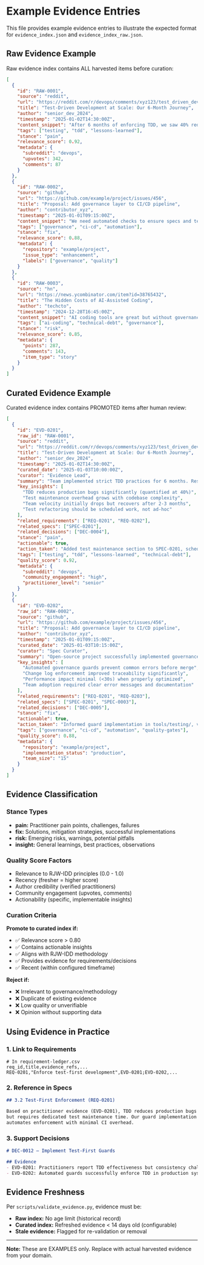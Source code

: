 # Example Evidence Entries

This file provides example evidence entries to illustrate the expected format for `evidence_index.json` and `evidence_index_raw.json`.

## Raw Evidence Example

Raw evidence index contains ALL harvested items before curation:

```json
[
  {
    "id": "RAW-0001",
    "source": "reddit",
    "url": "https://reddit.com/r/devops/comments/xyz123/test_driven_development_at_scale",
    "title": "Test-Driven Development at Scale: Our 6-Month Journey",
    "author": "senior_dev_2024",
    "timestamp": "2025-01-02T14:30:00Z",
    "content_snippet": "After 6 months of enforcing TDD, we saw 40% reduction in production bugs but test maintenance became a challenge. Here's what we learned...",
    "tags": ["testing", "tdd", "lessons-learned"],
    "stance": "pain",
    "relevance_score": 0.92,
    "metadata": {
      "subreddit": "devops",
      "upvotes": 342,
      "comments": 87
    }
  },
  {
    "id": "RAW-0002",
    "source": "github",
    "url": "https://github.com/example/project/issues/456",
    "title": "Proposal: Add governance layer to CI/CD pipeline",
    "author": "contributor_xyz",
    "timestamp": "2025-01-01T09:15:00Z",
    "content_snippet": "We need automated checks to ensure specs and tests are aligned before merging. Proposed guards: ID validation, change log enforcement, test coverage...",
    "tags": ["governance", "ci-cd", "automation"],
    "stance": "fix",
    "relevance_score": 0.88,
    "metadata": {
      "repository": "example/project",
      "issue_type": "enhancement",
      "labels": ["governance", "quality"]
    }
  },
  {
    "id": "RAW-0003",
    "source": "hn",
    "url": "https://news.ycombinator.com/item?id=38765432",
    "title": "The Hidden Costs of AI-Assisted Coding",
    "author": "techcto",
    "timestamp": "2024-12-28T16:45:00Z",
    "content_snippet": "AI coding tools are great but without governance frameworks, we've seen 3x increase in technical debt. Organizations need structured approaches...",
    "tags": ["ai-coding", "technical-debt", "governance"],
    "stance": "risk",
    "relevance_score": 0.85,
    "metadata": {
      "points": 287,
      "comments": 143,
      "item_type": "story"
    }
  }
]
```

## Curated Evidence Example

Curated evidence index contains PROMOTED items after human review:

```json
[
  {
    "id": "EVD-0201",
    "raw_id": "RAW-0001",
    "source": "reddit",
    "url": "https://reddit.com/r/devops/comments/xyz123/test_driven_development_at_scale",
    "title": "Test-Driven Development at Scale: Our 6-Month Journey",
    "author": "senior_dev_2024",
    "timestamp": "2025-01-02T14:30:00Z",
    "curated_date": "2025-01-03T10:00:00Z",
    "curator": "Evidence Lead",
    "summary": "Team implemented strict TDD practices for 6 months. Results: 40% fewer production bugs, improved code confidence, but 20% longer initial development time and challenges maintaining large test suites. Key insight: Test refactoring needs dedicated time.",
    "key_insights": [
      "TDD reduces production bugs significantly (quantified at 40%)",
      "Test maintenance overhead grows with codebase complexity",
      "Team velocity initially drops but recovers after 2-3 months",
      "Test refactoring should be scheduled work, not ad-hoc"
    ],
    "related_requirements": ["REQ-0201", "REQ-0202"],
    "related_specs": ["SPEC-0201"],
    "related_decisions": ["DEC-0004"],
    "stance": "pain",
    "actionable": true,
    "action_taken": "Added test maintenance section to SPEC-0201, scheduled quarterly test refactoring sprints",
    "tags": ["testing", "tdd", "lessons-learned", "technical-debt"],
    "quality_score": 0.92,
    "metadata": {
      "subreddit": "devops",
      "community_engagement": "high",
      "practitioner_level": "senior"
    }
  },
  {
    "id": "EVD-0202",
    "raw_id": "RAW-0002",
    "source": "github",
    "url": "https://github.com/example/project/issues/456",
    "title": "Proposal: Add governance layer to CI/CD pipeline",
    "author": "contributor_xyz",
    "timestamp": "2025-01-01T09:15:00Z",
    "curated_date": "2025-01-03T10:15:00Z",
    "curator": "Spec Curator",
    "summary": "Open-source project successfully implemented governance guards in CI: ID validation, change log enforcement, test coverage checks. Reduced merge conflicts by 60% and improved audit trail. Guards run in <30 seconds, acceptable overhead.",
    "key_insights": [
      "Automated governance guards prevent common errors before merge",
      "Change log enforcement improved traceability significantly",
      "Performance impact minimal (<30s) when properly optimized",
      "Team adoption required clear error messages and documentation"
    ],
    "related_requirements": ["REQ-0201", "REQ-0203"],
    "related_specs": ["SPEC-0201", "SPEC-0003"],
    "related_decisions": ["DEC-0005"],
    "stance": "fix",
    "actionable": true,
    "action_taken": "Informed guard implementation in tools/testing/, validated design approach",
    "tags": ["governance", "ci-cd", "automation", "quality-gates"],
    "quality_score": 0.88,
    "metadata": {
      "repository": "example/project",
      "implementation_status": "production",
      "team_size": "15"
    }
  }
]
```

## Evidence Classification

### Stance Types
- **pain:** Practitioner pain points, challenges, failures
- **fix:** Solutions, mitigation strategies, successful implementations
- **risk:** Emerging risks, warnings, potential pitfalls
- **insight:** General learnings, best practices, observations

### Quality Score Factors
- Relevance to RJW-IDD principles (0.0 - 1.0)
- Recency (fresher = higher score)
- Author credibility (verified practitioners)
- Community engagement (upvotes, comments)
- Actionability (specific, implementable insights)

### Curation Criteria

**Promote to curated index if:**
- ✅ Relevance score > 0.80
- ✅ Contains actionable insights
- ✅ Aligns with RJW-IDD methodology
- ✅ Provides evidence for requirements/decisions
- ✅ Recent (within configured timeframe)

**Reject if:**
- ❌ Irrelevant to governance/methodology
- ❌ Duplicate of existing evidence
- ❌ Low quality or unverifiable
- ❌ Opinion without supporting data

## Using Evidence in Practice

### 1. Link to Requirements
```csv
# In requirement-ledger.csv
req_id,title,evidence_refs,...
REQ-0201,"Enforce test-first development",EVD-0201;EVD-0202,...
```

### 2. Reference in Specs
```markdown
## 3.2 Test-First Enforcement (REQ-0201)

Based on practitioner evidence (EVD-0201), TDD reduces production bugs by 40% 
but requires dedicated test maintenance time. Our guard implementation (EVD-0202) 
automates enforcement with minimal CI overhead.
```

### 3. Support Decisions
```markdown
# DEC-0012 — Implement Test-First Guards

## Evidence
- EVD-0201: Practitioners report TDD effectiveness but consistency challenges
- EVD-0202: Automated guards successfully enforce TDD in production systems
```

## Evidence Freshness

Per `scripts/validate_evidence.py`, evidence must be:
- **Raw index:** No age limit (historical record)
- **Curated index:** Refreshed evidence < 14 days old (configurable)
- **Stale evidence:** Flagged for re-validation or removal

---

**Note:** These are EXAMPLES only. Replace with actual harvested evidence from your domain.
